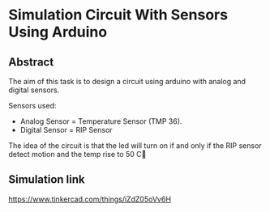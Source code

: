 # Simulation Circuit With Sensors Using Arduino

## Abstract

The aim of this task is to design a circuit using arduino with analog and digital sensors.

Sensors used:
- Analog Sensor = Temperature Sensor (TMP 36).
- Digital Sensor = RIP Sensor

The idea of the circuit is that the led will turn on if and only if the RIP sensor detect motion and the temp rise to 50 Cْ

## Simulation link
https://www.tinkercad.com/things/iZdZ05oVv6H
